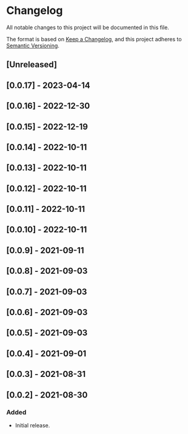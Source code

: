 # Changelog

All notable changes to this project will be documented in this file.

The format is based on [Keep a Changelog](https://keepachangelog.com/en/1.0.0/),
and this project adheres to [Semantic Versioning](https://semver.org/spec/v2.0.0.html).

## [Unreleased]

## [0.0.17] - 2023-04-14

## [0.0.16] - 2022-12-30

## [0.0.15] - 2022-12-19

## [0.0.14] - 2022-10-11

## [0.0.13] - 2022-10-11

## [0.0.12] - 2022-10-11

## [0.0.11] - 2022-10-11

## [0.0.10] - 2022-10-11

## [0.0.9] - 2021-09-11

## [0.0.8] - 2021-09-03

## [0.0.7] - 2021-09-03

## [0.0.6] - 2021-09-03

## [0.0.5] - 2021-09-03

## [0.0.4] - 2021-09-01

## [0.0.3] - 2021-08-31

## [0.0.2] - 2021-08-30

### Added
- Initial release.
